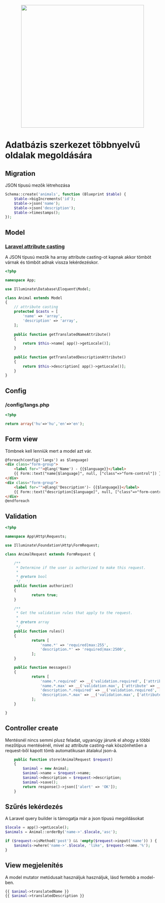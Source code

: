 <p align="center"><a href="https://laravel.com" target="_blank"><img src="https://raw.githubusercontent.com/laravel/art/master/logo-lockup/5%20SVG/2%20CMYK/1%20Full%20Color/laravel-logolockup-cmyk-red.svg" width="400"></a></p>

# Adatbázis szerkezet többnyelvű oldalak megoldására
## Migration
JSON típusú mezők létrehozása

```php
Schema::create('animals', function (Blueprint $table) {
    $table->bigIncrements('id');
    $table->json('name');
    $table->json('description');
    $table->timestamps();
});
```

## Model
### [Laravel attribute casting](https://laravel.com/docs/6.x/eloquent-mutators#attribute-casting) 
A JSON típusú mezők ha array attribute casting-ot kapnak akkor tömböt várnak  és tömböt adnak vissza lekérdezéskor.
```php
<?php

namespace App;

use Illuminate\Database\Eloquent\Model;

class Animal extends Model
{
    // attribute casting
    protected $casts = [
        'name' => 'array',
        'description' => 'array',
    ];
    
    public function getTranslatedNameAttribute()
    {
    	return $this->name[ app()->getLocale()];
    }
    
    public function getTranslatedDescriptionAttribute()
    {
    	return $this->description[ app()->getLocale()];
    }
}
```

## Config
### /config/langs.php
```php
<?php

return array('hu'=>'hu','en'=>'en');
```

## Form view
Tömbnek kell lenniük mert a model azt vár.
```html
@foreach(config('langs') as $language)
<div class="form-group">
    <label for="">@lang('Name') - {{$language}}</label>
	{{ Form::text("name[$language]", null, ["class"=>"form-control"]) }}
</div>
<div class="form-group">
    <label for="">@lang('Description')- {{$language}}</label>
	{{ Form::text("description[$language]", null, ["class"=>"form-control"]) }}
</div>
@endforeach
```

## Validation
```php
<?php

namespace App\Http\Requests;

use Illuminate\Foundation\Http\FormRequest;

class AnimalRequest extends FormRequest {

	/**
	 * Determine if the user is authorized to make this request.
	 *
	 * @return bool
	 */
	public function authorize()
	{
            return true;
	}

	/**
	 * Get the validation rules that apply to the request.
	 *
	 * @return array
	 */
	public function rules()
	{
            return [
                'name.*' => 'required|max:255',
                'description.*' => 'required|max:2500',
            ];
	}

	public function messages()
	{
            return [
                'name.*.required' => __('validation.required', ['attribute' => __('validation.attributes.name')]),
                'name.*.max' => __('validation.max', ['attribute' => __('validation.attributes.name')]),
                'description.*.required' => __('validation.required', ['attribute' => __('validation.attributes.description')]),
                'description.*.max' => __('validation.max', ['attribute' => __('validation.attributes.description')]),
            ];
	}

}
```

## Controller create
Mentésnél nincs semmi plusz feladat, ugyanúgy járunk el ahogy 
a többi mezőtípus mentésénél, mivel az attribute casting-nak köszönhetően 
a request-ből kapott tömb automatikusan átalakul json-á.
```php
    public function store(AnimalRequest $request)
    {
        $animal = new Animal;
        $animal->name = $request->name;
        $animal->description = $request->description;
        $animal->save();
        return response()->json(['alert' => 'OK']);
    }
```

## Szűrés lekérdezés
A Laravel query builder is támogatja már a json típusú megoldásokat
```php
$locale = app()->getLocale();
$animals = Animal::orderBy('name->'.$locale,'asc');

if ($request->isMethod('post') && !empty($request->input('name')) ) {
    $animals->where('name->'.$locale, 'like', $request->name.'%');
}
```

## View megjelenítés
A model mutator metódusait használjuk használjuk, lásd fentebb a model-ben.
```php
{{ $animal->translatedName }}
{{ $animal->translatedDescription }}
```